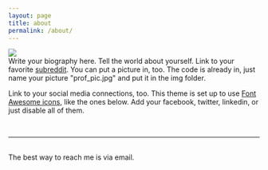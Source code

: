 ```yaml
---
layout: page
title: about
permalink: /about/
---
```


<img class="col one right" src="/img/prof_pic.jpg">

<br/>
Write your biography here. Tell the world about yourself. Link to your favorite <a href="http://reddit.com" target="blank">subreddit</a>. You can put a picture in, too. The code is already in, just name your picture "prof_pic.jpg" and put it in the img folder. 

Link to your social media connections, too. This theme is set up to use <a href="http://fortawesome.github.io/Font-Awesome/" target="blank">Font Awesome icons</a>, like the ones below. Add your facebook, twitter, linkedin, or just disable all of them. 


<br/>
<hr/>
<br/>
<span class="contacticon center">
	<a href="mailto:sdf11c@acu.edu"><i class="fa fa-envelope-square"></i></a>
	<a href="https://github.com/sdf94" target="_blank"><i class="fa fa-github-square"></i></a>
	<a href="https://www.linkedin.com/in/sarah-floris" target="_blank"><i class="fa fa-linkedin-square"></i></a>
</span>

<div class="col three caption">
	The best way to reach me is via email. 
</div>


